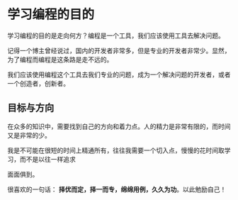 # 学习编程的目的



学习编程的目的是走向何方？编程是一个工具，我们应该使用工具去解决问题。

记得一个博主曾经说过，国内的开发者非常多，但是专业的开发者非常少。显然，为了编程而编程是这条路是走不远的。

我们应该使用编程这个工具去我们专业的问题，成为一个解决问题的开发者，或者一个创造者，创新者。



## 目标与方向



在众多的知识中，需要找到自己的方向和着力点。人的精力是非常有限的，而时间又是非常的少。

我是不可能在很短的时间上精通所有，往往我需要一个切入点，慢慢的花时间取学习，而不是以往一样追求

面面俱到。



很喜欢的一句话： **择优而定，择一而专，绵绵用例，久久为功**。以此勉励自己！
